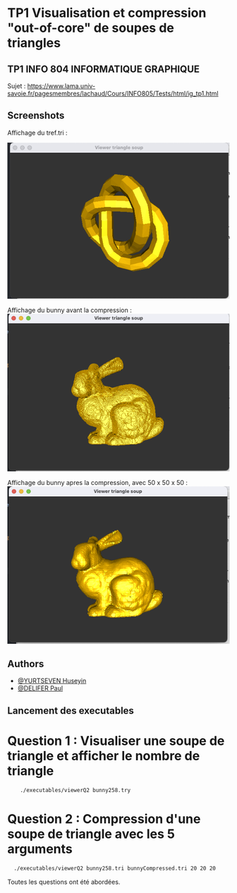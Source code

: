 
# TP1 Visualisation et compression "out-of-core" de soupes de triangles



## TP1 INFO 804 INFORMATIQUE GRAPHIQUE

Sujet : https://www.lama.univ-savoie.fr/pagesmembres/lachaud/Cours/INFO805/Tests/html/ig_tp1.html

## Screenshots

Affichage du tref.tri :

![App Screenshot](imagesREADME/Tref.png)

Affichage du bunny avant la compression :
![App Screenshot](imagesREADME/BunnyBeforeZip.png)

Affichage du bunny apres la compression, avec 50 x 50 x 50 :
![App Screenshot](imagesREADME/BunnyAfterZip.png)


## Authors

- [@YURTSEVEN Huseyin](https://github.com/Yuss9)
- [@DELIFER Paul](https://github.com/Zall9)


## Lancement des executables

# Question 1 : Visualiser une soupe de triangle et afficher le nombre de triangle
```bash
    ./executables/viewerQ2 bunny258.try
```

# Question 2 : Compression d'une soupe de triangle avec les 5 arguments
```bash
  ./executables/viewerQ2 bunny258.tri bunnyCompressed.tri 20 20 20
```

Toutes les questions ont été abordées.


